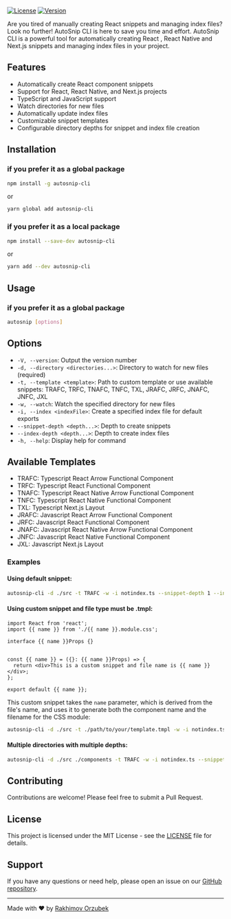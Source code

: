 [![License](https://img.shields.io/badge/license-MIT-blue.svg)](LICENSE)
[![Version](https://img.shields.io/badge/version-0.1.11-brightgreen.svg)](https://github.com/Orzubek-Rakhimov/autosnip-cli)

Are you tired of manually creating React snippets and managing index files? Look no further! AutoSnip CLI is here to save you time and effort. AutoSnip CLI is a powerful tool for automatically creating React , React Native and Next.js snippets and managing index files in your project.

## Features

- Automatically create React component snippets
- Support for React, React Native, and Next.js projects
- TypeScript and JavaScript support
- Watch directories for new files
- Automatically update index files
- Customizable snippet templates
- Configurable directory depths for snippet and index file creation

## Installation

### if you prefer it as a global package 

```bash
npm install -g autosnip-cli
```

or

```bash
yarn global add autosnip-cli
```

### if you prefer it as a local package 

```bash
npm install --save-dev autosnip-cli
```

or 

```bash
yarn add --dev autosnip-cli
```

## Usage

### if you prefer it as a global package

```bash
autosnip [options]
```

## Options

- `-V, --version`: Output the version number
- `-d, --directory <directories...>`: Directory to watch for new files (required)
- `-t, --template <template>`: Path to custom template or use available snippets: TRAFC, TRFC, TNAFC, TNFC, TXL, JRAFC, JRFC, JNAFC, JNFC, JXL
- `-w, --watch`: Watch the specified directory for new files
- `-i, --index <indexFile>`: Create a specified index file for default exports
- `--snippet-depth <depth...>`: Depth to create snippets
- `--index-depth <depth...>`: Depth to create index files
- `-h, --help`: Display help for command

## Available Templates

- TRAFC: Typescript React Arrow Functional Component
- TRFC: Typescript React Functional Component
- TNAFC: Typescript React Native Arrow Functional Component
- TNFC: Typescript React Native Functional Component
- TXL: Typescript Next.js Layout
- JRAFC: Javascript React Arrow Functional Component
- JRFC: Javascript React Functional Component
- JNAFC: Javascript React Native Arrow Functional Component
- JNFC: Javascript React Native Functional Component
- JXL: Javascript Next.js Layout

### Examples

#### **Using default snippet:**

```bash
autosnip-cli -d ./src -t TRAFC -w -i notindex.ts --snippet-depth 1 --index-depth 1
```

#### **Using custom snippet and file type must be .tmpl:**

```tsx
import React from 'react';
import {{ name }} from './{{ name }}.module.css';

interface {{ name }}Props {}


const {{ name }} = ({}: {{ name }}Props) => {
  return <div>This is a custom snippet and file name is {{ name }}</div>;
};

export default {{ name }};
```

This custom snippet takes the `name` parameter, which is derived from the file's name, and uses it to generate both the component name and the filename for the CSS module:

```bash
autosnip-cli -d ./src -t ./path/to/your/template.tmpl -w -i notindex.ts --snippet-depth 1 --index-depth 1
```

#### **Multiple directories with multiple depths:**

```bash
autosnip-cli -d ./src ./components -t TRAFC -w -i notindex.ts --snippet-depth 1 2 --index-depth 1 2
```

## Contributing

Contributions are welcome! Please feel free to submit a Pull Request.

## License

This project is licensed under the MIT License - see the [LICENSE](LICENSE) file for details.

## Support

If you have any questions or need help, please open an issue on our [GitHub repository](https://github.com/Orzubek-Rakhimov/autosnip-cli/issues).

---

Made with ❤️ by [Rakhimov Orzubek](https://github.com/Orzubek-Rakhimov)



